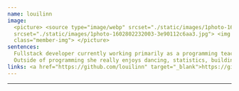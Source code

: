 ```yaml
---
name: louilinn
image:
  <picture> <source type="image/webp" srcset="./static/images/1photo-1602802232003-3e90112c6aa3.webp"> <source type="image/jpeg"
  srcset="./static/images/1photo-1602802232003-3e90112c6aa3.jpg"> <img src="./static/images/1photo-1602802232003-3e90112c6aa3.jpg" alt="member image"
  class="member-img"> </picture>
sentences:
  Fullstack developer currently working primarily as a programming teaching in web development with Java and javascript. Previously worked fullstack on <a href="https://circles.garden" target="_blank">https://circles.garden</a>. <br> 
  Outside of programming she really enjoys dancing, statistics, building stuff and exploring organisational and social structures. Besides working she is renovating a country side house in Sweden, explores permaculture and runs a local cinema. She has a background in engineering physics, renewable energy systems and environmental activism.
links: <a href="https://github.com/louilinn" target="_blank">https://github.com/louilinn</a>
---
```


---
